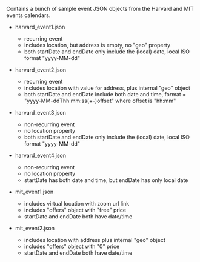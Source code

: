 Contains a bunch of sample event JSON objects from the Harvard and MIT events calendars.

* harvard_event1.json
    * recurring event
    * includes location, but address is empty, no "geo" property
    * both startDate and endDate only include the (local) date, local ISO format "yyyy-MM-dd"
* harvard_event2.json
    * recurring event
    * includes location with value for address, plus internal "geo" object
    * both startDate and endDate include both date and time, format = "yyyy-MM-ddThh:mm:ss(+-)offset" where offset is "hh:mm"
* harvard_event3.json
    * non-recurring event
    * no location property
    * both startDate and endDate only include the (local) date, local ISO format "yyyy-MM-dd"
* harvard_event4.json
    * non-recurring event
    * no location property
    * startDate has both date and time, but endDate has only local date

* mit_event1.json
    * includes virtual location with zoom url link
    * includes "offers" object with "free" price
    * startDate and endDate both have date/time
* mit_event2.json
    * includes location with address plus internal "geo" object
    * includes "offers" object with "0" price
    * startDate and endDate both have date/time
